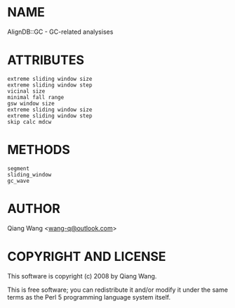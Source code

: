 # NAME

AlignDB::GC - GC-related analysises

# ATTRIBUTES

    extreme sliding window size
    extreme sliding window step
    vicinal size
    minimal fall range
    gsw window size
    extreme sliding window size
    extreme sliding window step
    skip calc mdcw

# METHODS

    segment
    sliding_window
    gc_wave

# AUTHOR

Qiang Wang &lt;wang-q@outlook.com>

# COPYRIGHT AND LICENSE

This software is copyright (c) 2008 by Qiang Wang.

This is free software; you can redistribute it and/or modify it under
the same terms as the Perl 5 programming language system itself.

